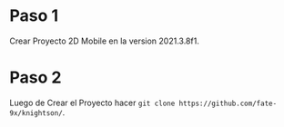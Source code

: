 # Paso 1
Crear Proyecto 2D Mobile en la version 2021.3.8f1.

# Paso 2
Luego de Crear el Proyecto hacer ```git clone https://github.com/fate-9x/knightson/```.
